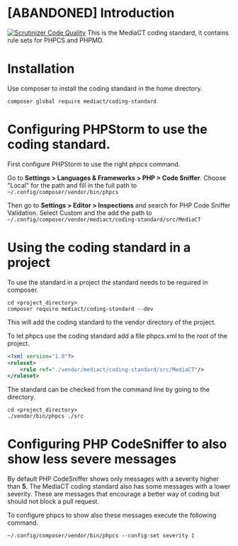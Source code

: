 # [ABANDONED] Introduction

[![Scrutinizer Code Quality](https://scrutinizer-ci.com/g/mediact/coding-standard/badges/quality-score.png?b=master)](https://scrutinizer-ci.com/g/mediact/coding-standard/?branch=master)
This is the MediaCT coding standard, it contains rule sets for PHPCS and PHPMD.

# Installation

Use composer to install the coding standard in the home directory.

```shell
composer global require mediact/coding-standard
```

# Configuring PHPStorm to use the coding standard.

First configure PHPStorm to use the right phpcs command.

Go to __Settings > Languages & Frameworks > PHP > Code Sniffer__. Choose
"Local" for the path and fill in the full path to 
`~/.config/composer/vendor/bin/phpcs`

Then go to __Settings > Editor > Inspections__ and search for PHP Code Sniffer
Validation. Select Custom and the add the path to 
`~/.config/composer/vendor/mediact/coding-standard/src/MediaCT`

# Using the coding standard in a project

To use the standard in a project the standard needs to be required in composer.

```shell
cd <project_directory>
composer require mediact/coding-standard --dev
```

This will add the coding standard to the vendor directory of the project.

To let phpcs use the coding standard add a file phpcs.xml to the root of the
project.

```xml
<?xml version="1.0"?>
<ruleset>
    <rule ref="./vendor/mediact/coding-standard/src/MediaCT"/>
</ruleset>
```

The standard can be checked from the command line by going to the directory.

```shell
cd <project_directory>
./vendor/bin/phpcs ./src
```

# Configuring PHP CodeSniffer to also show less severe messages

By default PHP CodeSniffer shows only messages with a severity higher than
__5__. The MediaCT coding standard also has some messages with a lower
severity. These are messages that encourage a better way of coding but should
not block a pull request.

To configure phpcs to show also these messages execute the following command.

```shell
~/.config/composer/vendor/bin/phpcs --config-set severity 1
```
